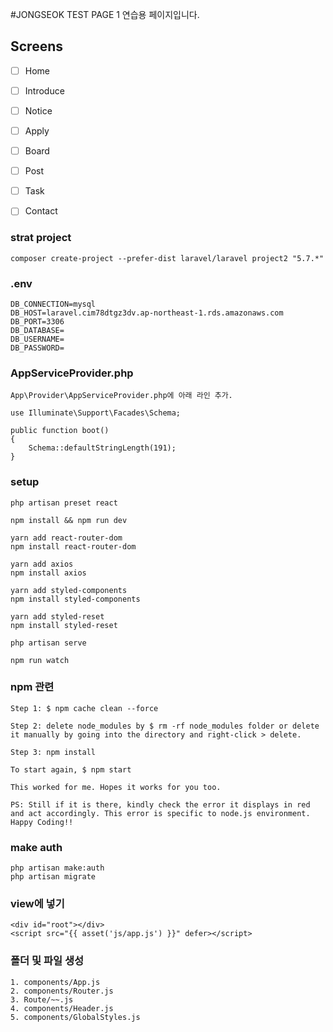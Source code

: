 #JONGSEOK TEST PAGE 1
    연습용 페이지입니다.

## Screens
- [ ] Home
- [ ] Introduce
- [ ] Notice
- [ ] Apply
- [ ] Board
- [ ] Post
- [ ] Task
- [ ] Contact





### strat project
    composer create-project --prefer-dist laravel/laravel project2 "5.7.*"
### .env
    DB_CONNECTION=mysql
    DB_HOST=laravel.cim78dtgz3dv.ap-northeast-1.rds.amazonaws.com
    DB_PORT=3306
    DB_DATABASE=
    DB_USERNAME=
    DB_PASSWORD=

### AppServiceProvider.php
    App\Provider\AppServiceProvider.php에 아래 라인 추가.

    use Illuminate\Support\Facades\Schema;

    public function boot()
    {
        Schema::defaultStringLength(191);
    }
### setup
    php artisan preset react

    npm install && npm run dev

    yarn add react-router-dom
    npm install react-router-dom

    yarn add axios
    npm install axios

    yarn add styled-components
    npm install styled-components

    yarn add styled-reset
    npm install styled-reset

    php artisan serve
    
    npm run watch
    
### npm 관련
    Step 1: $ npm cache clean --force

    Step 2: delete node_modules by $ rm -rf node_modules folder or delete it manually by going into the directory and right-click > delete.

    Step 3: npm install

    To start again, $ npm start

    This worked for me. Hopes it works for you too.

    PS: Still if it is there, kindly check the error it displays in red and act accordingly. This error is specific to node.js environment. Happy Coding!!

### make auth
    php artisan make:auth
    php artisan migrate

### view에 넣기
    <div id="root"></div>
    <script src="{{ asset('js/app.js') }}" defer></script>

### 폴더 및 파일 생성
    1. components/App.js 
    2. components/Router.js
    3. Route/~~.js
    4. components/Header.js
    5. components/GlobalStyles.js
